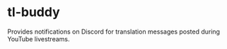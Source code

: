 # tl-buddy
Provides notifications on Discord for translation messages posted during YouTube livestreams.
